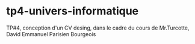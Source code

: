 # tp4-univers-informatique
TP#4, conception d'un CV desing, dans le cadre du cours de Mr.Turcotte, David
Emmanuel Parisien Bourgeois
